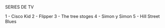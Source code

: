 SERIES DE TV

1 - Cisco Kid
2 - Flipper
3 - The tree stoges
4 - Simon y Simon
5 - Hill Street Blues
